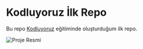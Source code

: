 # Kodluyoruz İlk Repo

Bu repo [Kodluyoruz](https://www.kodluyoruz.org) eğitiminde oluşturduğum ilk repo.

![Proje Resmi](https://picsum.photos/600/300)
